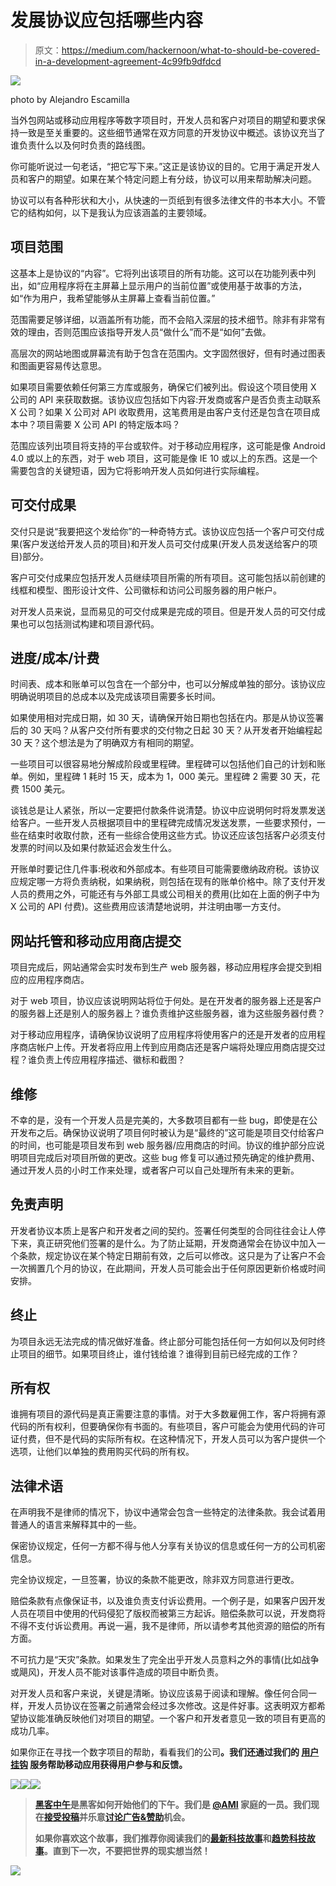 # 发展协议应包括哪些内容

> 原文：<https://medium.com/hackernoon/what-to-should-be-covered-in-a-development-agreement-4c99fb9dfdcd>

![](img/41d3c563bc717508a9bde081c80d3719.png)

photo by Alejandro Escamilla

当外包网站或移动应用程序等数字项目时，开发人员和客户对项目的期望和要求保持一致是至关重要的。这些细节通常在双方同意的开发协议中概述。该协议充当了谁负责什么以及何时负责的路线图。

你可能听说过一句老话，“把它写下来。”这正是该协议的目的。它用于满足开发人员和客户的期望。如果在某个特定问题上有分歧，协议可以用来帮助解决问题。

协议可以有各种形状和大小，从快速的一页纸到有很多法律文件的书本大小。不管它的结构如何，以下是我认为应该涵盖的主要领域。

## **项目范围**

这基本上是协议的“内容”。它将列出该项目的所有功能。这可以在功能列表中列出，如“应用程序将在主屏幕上显示用户的当前位置”或使用基于故事的方法，如“作为用户，我希望能够从主屏幕上查看当前位置。”

范围需要足够详细，以涵盖所有功能，而不会陷入深层的技术细节。除非有非常有效的理由，否则范围应该指导开发人员“做什么”而不是“如何”去做。

高层次的网站地图或屏幕流有助于包含在范围内。文字固然很好，但有时通过图表和图画更容易传达意思。

如果项目需要依赖任何第三方库或服务，确保它们被列出。假设这个项目使用 X 公司的 API 来获取数据。该协议应包括如下内容:开发商或客户是否负责主动联系 X 公司？如果 X 公司对 API 收取费用，这笔费用是由客户支付还是包含在项目成本中？项目需要 X 公司 API 的特定版本吗？

范围应该列出项目将支持的平台或软件。对于移动应用程序，这可能是像 Android 4.0 或以上的东西，对于 web 项目，这可能是像 IE 10 或以上的东西。这是一个需要包含的关键短语，因为它将影响开发人员如何进行实际编程。

## **可交付成果**

交付只是说“我要把这个发给你”的一种奇特方式。该协议应包括一个客户可交付成果(客户发送给开发人员的项目)和开发人员可交付成果(开发人员发送给客户的项目)部分。

客户可交付成果应包括开发人员继续项目所需的所有项目。这可能包括以前创建的线框和模型、图形设计文件、公司徽标和访问公司服务器的用户帐户。

对开发人员来说，显而易见的可交付成果是完成的项目。但是开发人员的可交付成果也可以包括测试构建和项目源代码。

## **进度/成本/计费**

时间表、成本和账单可以包含在一个部分中，也可以分解成单独的部分。该协议应明确说明项目的总成本以及完成该项目需要多长时间。

如果使用相对完成日期，如 30 天，请确保开始日期也包括在内。那是从协议签署后的 30 天吗？从客户交付所有要求的交付物之日起 30 天？从开发者开始编程起 30 天？这个想法是为了明确双方有相同的期望。

一些项目可以很容易地分解成阶段或里程碑。里程碑可以包括他们自己的计划和账单。例如，里程碑 1 耗时 15 天，成本为 1，000 美元。里程碑 2 需要 30 天，花费 1500 美元。

谈钱总是让人紧张，所以一定要把付款条件说清楚。协议中应说明何时将发票发送给客户。一些开发人员根据项目中的里程碑完成情况发送发票，一些要求预付，一些在结束时收取付款，还有一些综合使用这些方式。协议还应该包括客户必须支付发票的时间以及如果付款延迟会发生什么。

开账单时要记住几件事:税收和外部成本。有些项目可能需要缴纳政府税。该协议应规定哪一方将负责纳税，如果纳税，则包括在现有的账单价格中。除了支付开发人员的费用之外，可能还有与外部工具或公司相关的费用(比如在上面的例子中为 X 公司的 API 付费)。这些费用应该清楚地说明，并注明由哪一方支付。

## **网站托管和移动应用商店提交**

项目完成后，网站通常会实时发布到生产 web 服务器，移动应用程序会提交到相应的应用程序商店。

对于 web 项目，协议应该说明网站将位于何处。是在开发者的服务器上还是客户的服务器上还是别人的服务器上？谁负责维护这些服务器，谁为这些服务器付费？

对于移动应用程序，请确保协议说明了应用程序将使用客户的还是开发者的应用程序商店帐户上传。开发者将应用上传到应用商店还是客户端将处理应用商店提交过程？谁负责上传应用程序描述、徽标和截图？

## **维修**

不幸的是，没有一个开发人员是完美的，大多数项目都有一些 bug，即使是在公开发布之后。确保协议说明了项目何时被认为是“最终的”这可能是项目交付给客户的时间，也可能是项目发布到 web 服务器/应用商店的时间。协议的维护部分应说明项目完成后对项目所做的更改。这些 bug 修复可以通过预先确定的维护费用、通过开发人员的小时工作来处理，或者客户可以自己处理所有未来的更新。

## **免责声明**

开发者协议本质上是客户和开发者之间的契约。签署任何类型的合同往往会让人停下来，真正研究他们签署的是什么。为了防止延期，开发商通常会在协议中加入一个条款，规定协议在某个特定日期前有效，之后可以修改。这只是为了让客户不会一次搁置几个月的协议，在此期间，开发人员可能会出于任何原因更新价格或时间安排。

## **终止**

为项目永远无法完成的情况做好准备。终止部分可能包括任何一方如何以及何时终止项目的细节。如果项目终止，谁付钱给谁？谁得到目前已经完成的工作？

## **所有权**

谁拥有项目的源代码是真正需要注意的事情。对于大多数雇佣工作，客户将拥有源代码的所有权利，但要确保你有书面的。有些项目，客户可能会为使用代码的许可证付费，但不是代码的实际所有权。在这种情况下，开发人员可以为客户提供一个选项，让他们以单独的费用购买代码的所有权。

## **法律术语**

在声明我不是律师的情况下，协议中通常会包含一些特定的法律条款。我会试着用普通人的语言来解释其中的一些。

保密协议规定，任何一方都不得与他人分享有关协议的信息或任何一方的公司机密信息。

完全协议规定，一旦签署，协议的条款不能更改，除非双方同意进行更改。

赔偿条款有点像保证书，以及谁负责支付诉讼费用。一个例子是，如果客户因开发人员在项目中使用的代码侵犯了版权而被第三方起诉。赔偿条款可以说，开发商将不得不支付诉讼费用。再说一遍，我不是律师，所以请参考其他资源的赔偿的所有方面。

不可抗力是“天灾”条款。如果发生了完全出乎开发人员意料之外的事情(比如战争或飓风)，开发人员不能对该事件造成的项目中断负责。

对开发人员和客户来说，关键是清晰。协议应该易于阅读和理解。像任何合同一样，开发人员协议在签署之前通常会经过多次修改。这是件好事。这表明双方都希望协议能准确反映他们对项目的期望。一个客户和开发者意见一致的项目有更高的成功几率。

如果你正在寻找一个数字项目的帮助，看看我们的公司[](http://cullaboration.com)**。我们还通过我们的 [**用户挂钩**](http://userhook.com) 服务帮助移动应用获得用户参与和反馈。**

**[![](img/50ef4044ecd4e250b5d50f368b775d38.png)](http://bit.ly/HackernoonFB)****[![](img/979d9a46439d5aebbdcdca574e21dc81.png)](https://goo.gl/k7XYbx)****[![](img/2930ba6bd2c12218fdbbf7e02c8746ff.png)](https://goo.gl/4ofytp)**

> **[黑客中午](http://bit.ly/Hackernoon)是黑客如何开始他们的下午。我们是 [@AMI](http://bit.ly/atAMIatAMI) 家庭的一员。我们现在[接受投稿](http://bit.ly/hackernoonsubmission)并乐意[讨论广告&赞助](mailto:partners@amipublications.com)机会。**
> 
> **如果你喜欢这个故事，我们推荐你阅读我们的[最新科技故事](http://bit.ly/hackernoonlatestt)和[趋势科技故事](https://hackernoon.com/trending)。直到下一次，不要把世界的现实想当然！**

**![](img/be0ca55ba73a573dce11effb2ee80d56.png)**